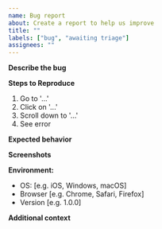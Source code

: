 ```yaml
---
name: Bug report
about: Create a report to help us improve
title: ""
labels: ["bug", "awaiting triage"]
assignees: ""
---
```


**Describe the bug**

**Steps to Reproduce**

1. Go to '...'
2. Click on '...'
3. Scroll down to '...'
4. See error

**Expected behavior**

**Screenshots**

**Environment:**

- OS: [e.g. iOS, Windows, macOS]
- Browser [e.g. Chrome, Safari, Firefox]
- Version [e.g. 1.0.0]

**Additional context**
